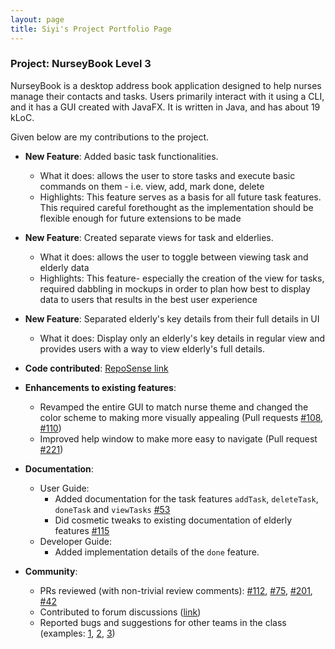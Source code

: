 ```yaml
---
layout: page
title: Siyi's Project Portfolio Page
---
```


### Project: NurseyBook Level 3

NurseyBook is a desktop address book application designed to help nurses manage their contacts and tasks. Users primarily interact with it using a CLI, and it has a GUI created with JavaFX. It is written in Java, and has about 19 kLoC.

Given below are my contributions to the project.

* **New Feature**: Added basic task functionalities.
    * What it does: allows the user to store tasks and execute basic commands on them - i.e. view, add, mark done, delete
    * Highlights: This feature serves as a basis for all future task features. This required careful forethought as the implementation should be flexible enough for future extensions to be made

* **New Feature**: Created separate views for task and elderlies.
  * What it does: allows the user to toggle between viewing task and elderly data
  * Highlights: This feature- especially the creation of the view for tasks, required dabbling in mockups in order to plan how best to display data to users that results in the best user experience
* **New Feature**: Separated elderly's key details from their full details in UI
  * What it does: Display only an elderly's key details in regular view and provides users with a way to view elderly's full details.
  
* **Code contributed**: [RepoSense link]()

* **Enhancements to existing features**:
    * Revamped the entire GUI to match nurse theme and changed the color scheme to making more visually appealing (Pull requests [\#108](https://github.com/AY2122S1-CS2103T-F13-2/tp/pull/108), [\#110](https://github.com/AY2122S1-CS2103T-F13-2/tp/pull/110))
    * Improved help window to make more easy to navigate (Pull request [\#221](https://github.com/AY2122S1-CS2103T-F13-2/tp/pull/221))

* **Documentation**:
    * User Guide:
        * Added documentation for the task features `addTask`, `deleteTask`, `doneTask` and `viewTasks` [\#53](https://github.com/AY2122S1-CS2103T-F13-2/tp/pull/53)
        * Did cosmetic tweaks to existing documentation of elderly features [\#115](https://github.com/AY2122S1-CS2103T-F13-2/tp/pull/115)
    * Developer Guide:
        * Added implementation details of the `done` feature.

* **Community**:
    * PRs reviewed (with non-trivial review comments): [\#112](https://github.com/AY2122S1-CS2103T-F13-2/tp/pull/112), [\#75](https://github.com/AY2122S1-CS2103T-F13-2/tp/pull/75), [\#201](https://github.com/AY2122S1-CS2103T-F13-2/tp/pull/201), [\#42]()
    * Contributed to forum discussions ([link](https://github.com/nus-cs2103-AY2122S1/forum/issues/231#issuecomment-927557868))
    * Reported bugs and suggestions for other teams in the class (examples: [1](), [2](), [3]())

